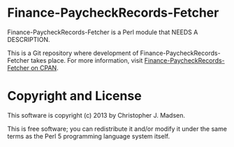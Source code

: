 Finance-PaycheckRecords-Fetcher
===============================

Finance-PaycheckRecords-Fetcher is a Perl module that NEEDS A DESCRIPTION.

This is a Git repository where development of Finance-PaycheckRecords-Fetcher takes place.  For more information, visit [Finance-PaycheckRecords-Fetcher on CPAN](http://search.cpan.org/dist/Finance-PaycheckRecords-Fetcher/).



Copyright and License
=====================

This software is copyright (c) 2013 by Christopher J. Madsen.

This is free software; you can redistribute it and/or modify it under
the same terms as the Perl 5 programming language system itself.
